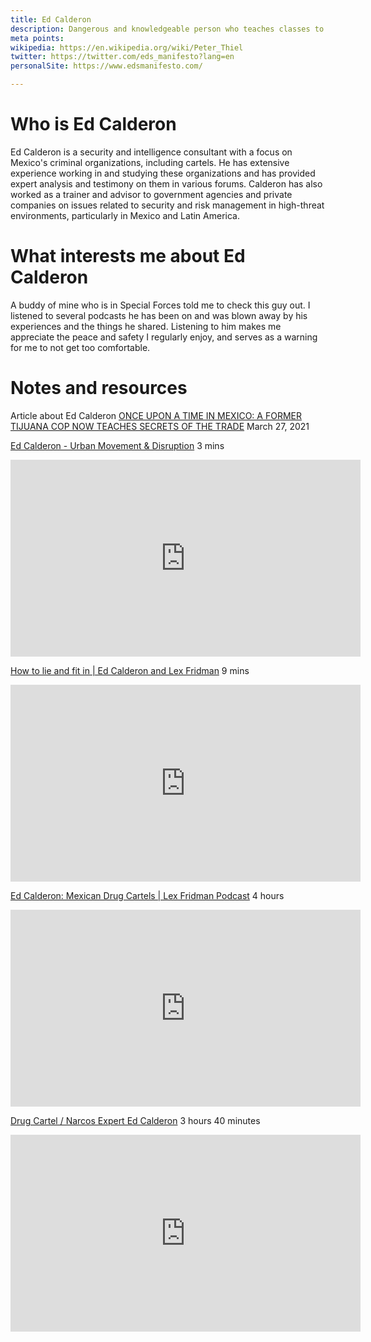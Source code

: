 ```yaml
---
title: Ed Calderon
description: Dangerous and knowledgeable person who teaches classes to police, special forces and individuals in 3 letter agencies
meta points:
wikipedia: https://en.wikipedia.org/wiki/Peter_Thiel
twitter: https://twitter.com/eds_manifesto?lang=en
personalSite: https://www.edsmanifesto.com/

---
```

# Who is Ed Calderon
Ed Calderon is a security and intelligence consultant with a focus on Mexico's criminal organizations, including cartels. He has extensive experience working in and studying these organizations and has provided expert analysis and testimony on them in various forums. Calderon has also worked as a trainer and advisor to government agencies and private companies on issues related to security and risk management in high-threat environments, particularly in Mexico and Latin America.

# What interests me about Ed Calderon
A buddy of mine who is in Special Forces told me to check this guy out. I listened to several podcasts he has been on and was blown away by his experiences and the things he shared. Listening to him makes me appreciate the peace and safety I regularly enjoy, and serves as a warning for me to not get too comfortable. 

# Notes and resources
Article about Ed Calderon [ONCE UPON A TIME IN MEXICO: A FORMER TIJUANA COP NOW TEACHES SECRETS OF THE TRADE](https://coffeeordie.com/mexican-police-ed-calderon/) March 27, 2021

[Ed Calderon - Urban Movement & Disruption](https://www.youtube.com/watch?v=kCqlewzwzL4) 3 mins
<iframe width="560" height="315" src="https://www.youtube.com/embed/kCqlewzwzL4" title="YouTube video player" frameborder="0" allow="accelerometer; autoplay; clipboard-write; encrypted-media; gyroscope; picture-in-picture" allowfullscreen></iframe>

[How to lie and fit in | Ed Calderon and Lex Fridman](https://www.youtube.com/watch?v=XuOB7TgHrxc) 9 mins
<iframe width="560" height="315" src="https://www.youtube.com/embed/XuOB7TgHrxc" title="YouTube video player" frameborder="0" allow="accelerometer; autoplay; clipboard-write; encrypted-media; gyroscope; picture-in-picture" allowfullscreen></iframe>


[Ed Calderon: Mexican Drug Cartels | Lex Fridman Podcast](https://www.youtube.com/watch?v=9PIOoJMMptA) 4 hours
<iframe width="560" height="315" src="https://www.youtube.com/embed/9PIOoJMMptA" title="YouTube video player" frameborder="0" allow="accelerometer; autoplay; clipboard-write; encrypted-media; gyroscope; picture-in-picture" allowfullscreen></iframe>

[Drug Cartel / Narcos Expert Ed Calderon](https://www.youtube.com/watch?v=cVaWsrC-aUs) 3 hours 40 minutes
<iframe width="560" height="315" src="https://www.youtube.com/embed/cVaWsrC-aUs" title="YouTube video player" frameborder="0" allow="accelerometer; autoplay; clipboard-write; encrypted-media; gyroscope; picture-in-picture" allowfullscreen></iframe>


